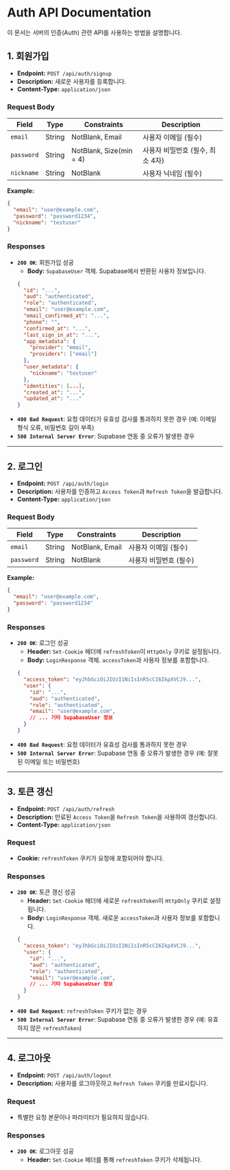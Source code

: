 # Auth API Documentation

이 문서는 서버의 인증(Auth) 관련 API를 사용하는 방법을 설명합니다.

## 1. 회원가입

- **Endpoint:** `POST /api/auth/signup`
- **Description:** 새로운 사용자를 등록합니다.
- **Content-Type:** `application/json`

### Request Body

| Field      | Type   | Constraints              | Description        |
|------------|--------|--------------------------|--------------------|
| `email`    | String | NotBlank, Email          | 사용자 이메일 (필수)     |
| `password` | String | NotBlank, Size(min = 4)  | 사용자 비밀번호 (필수, 최소 4자) |
| `nickname` | String | NotBlank                 | 사용자 닉네임 (필수)     |

**Example:**
```json
{
  "email": "user@example.com",
  "password": "password1234",
  "nickname": "testuser"
}
```

### Responses

- **`200 OK`**: 회원가입 성공
    - **Body:** `SupabaseUser` 객체. Supabase에서 반환된 사용자 정보입니다.
    ```json
    {
      "id": "...",
      "aud": "authenticated",
      "role": "authenticated",
      "email": "user@example.com",
      "email_confirmed_at": "...",
      "phone": "",
      "confirmed_at": "...",
      "last_sign_in_at": "...",
      "app_metadata": {
        "provider": "email",
        "providers": ["email"]
      },
      "user_metadata": {
        "nickname": "testuser"
      },
      "identities": [...],
      "created_at": "...",
      "updated_at": "..."
    }
    ```
- **`400 Bad Request`**: 요청 데이터가 유효성 검사를 통과하지 못한 경우 (예: 이메일 형식 오류, 비밀번호 길이 부족)
- **`500 Internal Server Error`**: Supabase 연동 중 오류가 발생한 경우

---

## 2. 로그인

- **Endpoint:** `POST /api/auth/login`
- **Description:** 사용자를 인증하고 `Access Token`과 `Refresh Token`을 발급합니다.
- **Content-Type:** `application/json`

### Request Body

| Field      | Type   | Constraints | Description    |
|------------|--------|-------------|----------------|
| `email`    | String | NotBlank, Email | 사용자 이메일 (필수) |
| `password` | String | NotBlank    | 사용자 비밀번호 (필수) |

**Example:**
```json
{
  "email": "user@example.com",
  "password": "password1234"
}
```

### Responses

- **`200 OK`**: 로그인 성공
    - **Header:** `Set-Cookie` 헤더에 `refreshToken`이 `HttpOnly` 쿠키로 설정됩니다.
    - **Body:** `LoginResponse` 객체. `accessToken`과 사용자 정보를 포함합니다.
    ```json
    {
      "access_token": "eyJhbGciOiJIUzI1NiIsInR5cCI6IkpXVCJ9...",
      "user": {
        "id": "...",
        "aud": "authenticated",
        "role": "authenticated",
        "email": "user@example.com",
        // ... 기타 SupabaseUser 정보
      }
    }
    ```
- **`400 Bad Request`**: 요청 데이터가 유효성 검사를 통과하지 못한 경우
- **`500 Internal Server Error`**: Supabase 연동 중 오류가 발생한 경우 (예: 잘못된 이메일 또는 비밀번호)

---

## 3. 토큰 갱신

- **Endpoint:** `POST /api/auth/refresh`
- **Description:** 만료된 `Access Token`을 `Refresh Token`을 사용하여 갱신합니다.
- **Content-Type:** `application/json`

### Request

- **Cookie:** `refreshToken` 쿠키가 요청에 포함되어야 합니다.

### Responses

- **`200 OK`**: 토큰 갱신 성공
    - **Header:** `Set-Cookie` 헤더에 새로운 `refreshToken`이 `HttpOnly` 쿠키로 설정됩니다.
    - **Body:** `LoginResponse` 객체. 새로운 `accessToken`과 사용자 정보를 포함합니다.
    ```json
    {
      "access_token": "eyJhbGciOiJIUzI1NiIsInR5cCI6IkpXVCJ9...",
      "user": {
        "id": "...",
        "aud": "authenticated",
        "role": "authenticated",
        "email": "user@example.com",
        // ... 기타 SupabaseUser 정보
      }
    }
    ```
- **`400 Bad Request`**: `refreshToken` 쿠키가 없는 경우
- **`500 Internal Server Error`**: Supabase 연동 중 오류가 발생한 경우 (예: 유효하지 않은 `refreshToken`)

---

## 4. 로그아웃

- **Endpoint:** `POST /api/auth/logout`
- **Description:** 사용자를 로그아웃하고 `Refresh Token` 쿠키를 만료시킵니다.

### Request

- 특별한 요청 본문이나 파라미터가 필요하지 않습니다.

### Responses

- **`200 OK`**: 로그아웃 성공
    - **Header:** `Set-Cookie` 헤더를 통해 `refreshToken` 쿠키가 삭제됩니다.
